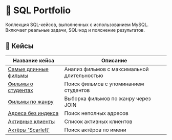 # 🧠 SQL Portfolio

Коллекция SQL-кейсов, выполненных с использованием MySQL. Включает реальные задачи, SQL-код и пояснение результатов.

## 📂 Кейсы

| Название кейса | Описание |
|----------------|----------|
| [Самые длинные фильмы](cases/films_top_length.md) | Анализ фильмов с максимальной длительностью |
| [Фильмы о студентах](cases/films_with_students.md) | Поиск фильмов с упоминанием студентов |
| [Фильмы по жанру](cases/film_category_search.md) | Выборка фильмов по жанру через JOIN |
| [Адреса без индекса](cases/addresses_null_postal.md) | Поиск неполных адресов |
| [Активные клиенты](cases/active_customers.md) | Список активных клиентов |
| [Актёры 'Scarlett'](cases/scarlett_actors.md) | Поиск актёров по имени |
